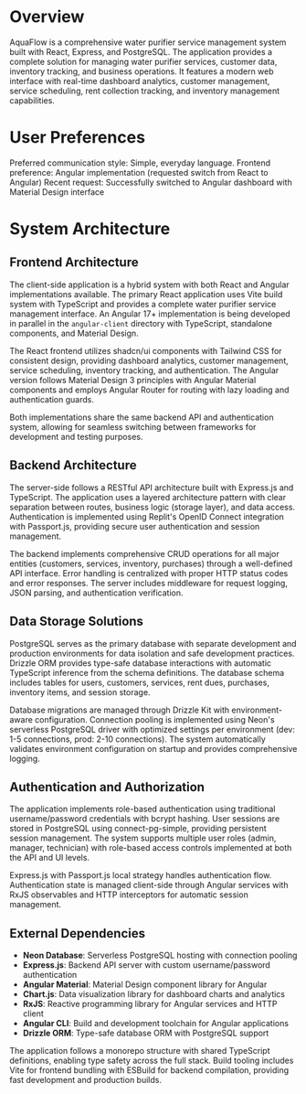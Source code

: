 # Overview

AquaFlow is a comprehensive water purifier service management system built with React, Express, and PostgreSQL. The application provides a complete solution for managing water purifier services, customer data, inventory tracking, and business operations. It features a modern web interface with real-time dashboard analytics, customer management, service scheduling, rent collection tracking, and inventory management capabilities.

# User Preferences

Preferred communication style: Simple, everyday language.
Frontend preference: Angular implementation (requested switch from React to Angular)
Recent request: Successfully switched to Angular dashboard with Material Design interface

# System Architecture

## Frontend Architecture
The client-side application is a hybrid system with both React and Angular implementations available. The primary React application uses Vite build system with TypeScript and provides a complete water purifier service management interface. An Angular 17+ implementation is being developed in parallel in the `angular-client` directory with TypeScript, standalone components, and Material Design.

The React frontend utilizes shadcn/ui components with Tailwind CSS for consistent design, providing dashboard analytics, customer management, service scheduling, inventory tracking, and authentication. The Angular version follows Material Design 3 principles with Angular Material components and employs Angular Router for routing with lazy loading and authentication guards.

Both implementations share the same backend API and authentication system, allowing for seamless switching between frameworks for development and testing purposes.

## Backend Architecture
The server-side follows a RESTful API architecture built with Express.js and TypeScript. The application uses a layered architecture pattern with clear separation between routes, business logic (storage layer), and data access. Authentication is implemented using Replit's OpenID Connect integration with Passport.js, providing secure user authentication and session management.

The backend implements comprehensive CRUD operations for all major entities (customers, services, inventory, purchases) through a well-defined API interface. Error handling is centralized with proper HTTP status codes and error responses. The server includes middleware for request logging, JSON parsing, and authentication verification.

## Data Storage Solutions
PostgreSQL serves as the primary database with separate development and production environments for data isolation and safe development practices. Drizzle ORM provides type-safe database interactions with automatic TypeScript inference from the schema definitions. The database schema includes tables for users, customers, services, rent dues, purchases, inventory items, and session storage.

Database migrations are managed through Drizzle Kit with environment-aware configuration. Connection pooling is implemented using Neon's serverless PostgreSQL driver with optimized settings per environment (dev: 1-5 connections, prod: 2-10 connections). The system automatically validates environment configuration on startup and provides comprehensive logging.

## Authentication and Authorization
The application implements role-based authentication using traditional username/password credentials with bcrypt hashing. User sessions are stored in PostgreSQL using connect-pg-simple, providing persistent session management. The system supports multiple user roles (admin, manager, technician) with role-based access controls implemented at both the API and UI levels.

Express.js with Passport.js local strategy handles authentication flow. Authentication state is managed client-side through Angular services with RxJS observables and HTTP interceptors for automatic session management.

## External Dependencies
- **Neon Database**: Serverless PostgreSQL hosting with connection pooling
- **Express.js**: Backend API server with custom username/password authentication
- **Angular Material**: Material Design component library for Angular
- **Chart.js**: Data visualization library for dashboard charts and analytics
- **RxJS**: Reactive programming library for Angular services and HTTP client
- **Angular CLI**: Build and development toolchain for Angular applications
- **Drizzle ORM**: Type-safe database ORM with PostgreSQL support

The application follows a monorepo structure with shared TypeScript definitions, enabling type safety across the full stack. Build tooling includes Vite for frontend bundling with ESBuild for backend compilation, providing fast development and production builds.